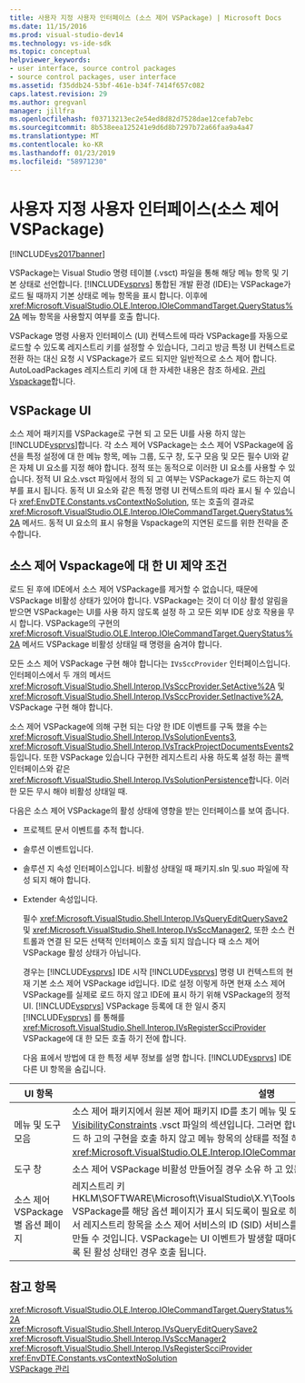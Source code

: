 ```yaml
---
title: 사용자 지정 사용자 인터페이스 (소스 제어 VSPackage) | Microsoft Docs
ms.date: 11/15/2016
ms.prod: visual-studio-dev14
ms.technology: vs-ide-sdk
ms.topic: conceptual
helpviewer_keywords:
- user interface, source control packages
- source control packages, user interface
ms.assetid: f35ddb24-53bf-461e-b34f-7414f657c082
caps.latest.revision: 29
ms.author: gregvanl
manager: jillfra
ms.openlocfilehash: f03713213ec2e54ed8d82d7528dae12cefab7ebc
ms.sourcegitcommit: 8b538eea125241e9d6d8b7297b72a66faa9a4a47
ms.translationtype: MT
ms.contentlocale: ko-KR
ms.lasthandoff: 01/23/2019
ms.locfileid: "58971230"
---
```

# <a name="custom-user-interface-source-control-vspackage"></a>사용자 지정 사용자 인터페이스(소스 제어 VSPackage)
[!INCLUDE[vs2017banner](../../includes/vs2017banner.md)]

VSPackage는 Visual Studio 명령 테이블 (.vsct) 파일을 통해 해당 메뉴 항목 및 기본 상태로 선언합니다. [!INCLUDE[vsprvs](../../includes/vsprvs-md.md)] 통합된 개발 환경 (IDE)는 VSPackage가 로드 될 때까지 기본 상태로 메뉴 항목을 표시 합니다. 이후에 <xref:Microsoft.VisualStudio.OLE.Interop.IOleCommandTarget.QueryStatus%2A> 메뉴 항목을 사용할지 여부를 호출 합니다.  
  
 VSPackage 명령 사용자 인터페이스 (UI) 컨텍스트에 따라 VSPackage를 자동으로 로드할 수 있도록 레지스트리 키를 설정할 수 있습니다, 그리고 방금 특정 UI 컨텍스트로 전환 하는 대신 요청 시 VSPackage가 로드 되지만 일반적으로 소스 제어 합니다. AutoLoadPackages 레지스트리 키에 대 한 자세한 내용은 참조 하세요. [관리 Vspackage](../../extensibility/managing-vspackages.md)합니다.  
  
## <a name="vspackage-ui"></a>VSPackage UI  
 소스 제어 패키지를 VSPackage로 구현 되 고 모든 UI를 사용 하지 않는 [!INCLUDE[vsprvs](../../includes/vsprvs-md.md)]합니다. 각 소스 제어 VSPackage는 소스 제어 VSPackage에 옵션을 특정 설정에 대 한 메뉴 항목, 메뉴 그룹, 도구 창, 도구 모음 및 모든 필수 UI와 같은 자체 UI 요소를 지정 해야 합니다. 정적 또는 동적으로 이러한 UI 요소를 사용할 수 있습니다. 정적 UI 요소.vsct 파일에서 정의 되 고 여부는 VSPackage가 로드 하는지 여부를 표시 됩니다. 동적 UI 요소와 같은 특정 명령 UI 컨텍스트의 따라 표시 될 수 있습니다 <xref:EnvDTE.Constants.vsContextNoSolution>, 또는 호출의 결과로 <xref:Microsoft.VisualStudio.OLE.Interop.IOleCommandTarget.QueryStatus%2A> 메서드. 동적 UI 요소의 표시 유형을 Vspackage의 지연된 로드를 위한 전략을 준수합니다.  
  
## <a name="ui-constraints-on-source-control-vspackages"></a>소스 제어 Vspackage에 대 한 UI 제약 조건  
 로드 된 후에 IDE에서 소스 제어 VSPackage를 제거할 수 없습니다, 때문에 VSPackage 비활성 상태가 있어야 합니다. VSPackage는 것이 더 이상 활성 알림을 받으면 VSPackage는 UI를 사용 하지 않도록 설정 하 고 모든 외부 IDE 상호 작용을 무시 합니다. VSPackage의 구현의 <xref:Microsoft.VisualStudio.OLE.Interop.IOleCommandTarget.QueryStatus%2A> 메서드 VSPackage 비활성 상태일 때 명령을 숨겨야 합니다.  
  
 모든 소스 제어 VSPackage 구현 해야 합니다는 `IVsSccProvider` 인터페이스입니다. 인터페이스에서 두 개의 메서드 <xref:Microsoft.VisualStudio.Shell.Interop.IVsSccProvider.SetActive%2A> 및 <xref:Microsoft.VisualStudio.Shell.Interop.IVsSccProvider.SetInactive%2A>, VSPackage 구현 해야 합니다.  
  
 소스 제어 VSPackage에 의해 구현 되는 다양 한 IDE 이벤트를 구독 했을 수는 <xref:Microsoft.VisualStudio.Shell.Interop.IVsSolutionEvents3>, <xref:Microsoft.VisualStudio.Shell.Interop.IVsTrackProjectDocumentsEvents2>등입니다. 또한 VSPackage 있습니다 구현한 레지스트리 사용 하도록 설정 하는 콜백 인터페이스와 같은 <xref:Microsoft.VisualStudio.Shell.Interop.IVsSolutionPersistence>합니다. 이러한 모든 무시 해야 비활성 상태일 때.  
  
 다음은 소스 제어 VSPackage의 활성 상태에 영향을 받는 인터페이스를 보여 줍니다.  
  
- 프로젝트 문서 이벤트를 추적 합니다.  
  
- 솔루션 이벤트입니다.  
  
- 솔루션 지 속성 인터페이스입니다. 비활성 상태일 때 패키지.sln 및.suo 파일에 작성 되지 해야 합니다.  
  
- Extender 속성입니다.  
  
  필수 <xref:Microsoft.VisualStudio.Shell.Interop.IVsQueryEditQuerySave2> 및 <xref:Microsoft.VisualStudio.Shell.Interop.IVsSccManager2>, 또한 소스 컨트롤과 연결 된 모든 선택적 인터페이스 호출 되지 않습니다 때 소스 제어 VSPackage 활성 상태가 아닙니다.  
  
  경우는 [!INCLUDE[vsprvs](../../includes/vsprvs-md.md)] IDE 시작 [!INCLUDE[vsprvs](../../includes/vsprvs-md.md)] 명령 UI 컨텍스트의 현재 기본 소스 제어 VSPackage id입니다. ID로 설정 이렇게 하면 현재 소스 제어 VSPackage를 실제로 로드 하지 않고 IDE에 표시 하기 위해 VSPackage의 정적 UI. [!INCLUDE[vsprvs](../../includes/vsprvs-md.md)] VSPackage 등록에 대 한 일시 중지 [!INCLUDE[vsprvs](../../includes/vsprvs-md.md)] 를 통해를 <xref:Microsoft.VisualStudio.Shell.Interop.IVsRegisterScciProvider> VSPackage에 대 한 모든 호출 하기 전에 합니다.  
  
  다음 표에서 방법에 대 한 특정 세부 정보를 설명 합니다. [!INCLUDE[vsprvs](../../includes/vsprvs-md.md)] IDE 다른 UI 항목을 숨깁니다.  
  
|UI 항목|설명|  
|-------------|-----------------|  
|메뉴 및 도구 모음|소스 제어 패키지에서 원본 제어 패키지 ID를 초기 메뉴 및 도구 모음 표시 상태를 설정 해야 합니다 [VisibilityConstraints](../../extensibility/visibilityconstraints-element.md) .vsct 파일의 섹션입니다. 그러면 합니다 [!INCLUDE[vsprvs](../../includes/vsprvs-md.md)] VSPackage를 로드 하 고의 구현을 호출 하지 않고 메뉴 항목의 상태를 적절 하 게 설정 하는 IDE를 <xref:Microsoft.VisualStudio.OLE.Interop.IOleCommandTarget.QueryStatus%2A> 메서드.|  
|도구 창|소스 제어 VSPackage 비활성 만들어질 경우 소유 하 고 있는 모든 도구 창을 숨깁니다.|  
|소스 제어 VSPackage 별 옵션 페이지|레지스트리 키 HKLM\SOFTWARE\Microsoft\VisualStudio\X.Y\ToolsOptionsPages\VisibilityCmdUIContexts VSPackage를 해당 옵션 페이지가 표시 되도록이 필요로 하는 컨텍스트를 설정할 수 있습니다. 이 키에서 레지스트리 항목을 소스 제어 서비스의 ID (SID) 서비스를 사용 하 여 1의 DWORD 값을 할당 하 여 만들 수 것입니다. VSPackage는 UI 이벤트가 발생할 때마다 컨텍스트에서 소스 제어 VSPackage 등록 된 활성 상태인 경우 호출 됩니다.|  
  
## <a name="see-also"></a>참고 항목  
 <xref:Microsoft.VisualStudio.OLE.Interop.IOleCommandTarget.QueryStatus%2A>   
 <xref:Microsoft.VisualStudio.Shell.Interop.IVsQueryEditQuerySave2>   
 <xref:Microsoft.VisualStudio.Shell.Interop.IVsSccManager2>   
 <xref:Microsoft.VisualStudio.Shell.Interop.IVsRegisterScciProvider>   
 <xref:EnvDTE.Constants.vsContextNoSolution>   
 [VSPackage 관리](../../extensibility/managing-vspackages.md)
